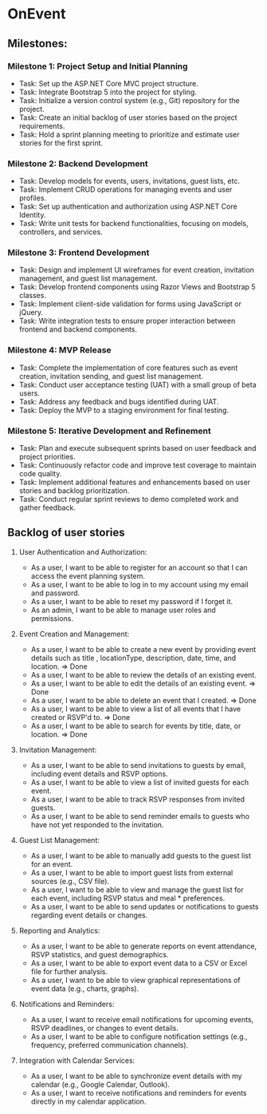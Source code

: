 # OnEvent

## Milestones: 

### Milestone 1: Project Setup and Initial Planning

* Task: Set up the ASP.NET Core MVC project structure.
* Task: Integrate Bootstrap 5 into the project for styling.
* Task: Initialize a version control system (e.g., Git) repository for the project.
* Task: Create an initial backlog of user stories based on the project requirements.
* Task: Hold a sprint planning meeting to prioritize and estimate user stories for the first sprint.

### Milestone 2: Backend Development

* Task: Develop models for events, users, invitations, guest lists, etc.
* Task: Implement CRUD operations for managing events and user profiles.
* Task: Set up authentication and authorization using ASP.NET Core Identity.
* Task: Write unit tests for backend functionalities, focusing on models, controllers, and services.

### Milestone 3: Frontend Development

* Task: Design and implement UI wireframes for event creation, invitation management, and guest list management.
* Task: Develop frontend components using Razor Views and Bootstrap 5 classes.
* Task: Implement client-side validation for forms using JavaScript or jQuery.
* Task: Write integration tests to ensure proper interaction between frontend and backend components.

### Milestone 4: MVP Release

* Task: Complete the implementation of core features such as event creation, invitation sending, and guest list management.
* Task: Conduct user acceptance testing (UAT) with a small group of beta users.
* Task: Address any feedback and bugs identified during UAT.
* Task: Deploy the MVP to a staging environment for final testing.

### Milestone 5: Iterative Development and Refinement

* Task: Plan and execute subsequent sprints based on user feedback and project priorities.
* Task: Continuously refactor code and improve test coverage to maintain code quality.
* Task: Implement additional features and enhancements based on user stories and backlog prioritization.
* Task: Conduct regular sprint reviews to demo completed work and gather feedback.

## Backlog of user stories

1. User Authentication and Authorization:

    * As a user, I want to be able to register for an account so that I can access the event planning system.
    * As a user, I want to be able to log in to my account using my email and password.
    * As a user, I want to be able to reset my password if I forget it.
    * As an admin, I want to be able to manage user roles and permissions.

2. Event Creation and Management:

    * As a user, I want to be able to create a new event by providing event details such as title
    , locationType, description, date, time, and location. => Done
    * As a user, I want to be able to review the details of an existing event. 
    * As a user, I want to be able to edit the details of an existing event. => Done
    * As a user, I want to be able to delete an event that I created. => Done
    * As a user, I want to be able to view a list of all events that I have created or RSVP'd to. => Done
    * As a user, I want to be able to search for events by title, date, or location. => Done

3. Invitation Management:

    * As a user, I want to be able to send invitations to guests by email, including event details and RSVP options.
    * As a user, I want to be able to view a list of invited guests for each event.
    * As a user, I want to be able to track RSVP responses from invited guests.
    * As a user, I want to be able to send reminder emails to guests who have not yet responded to the invitation.

4. Guest List Management:

    * As a user, I want to be able to manually add guests to the guest list for an event.
    * As a user, I want to be able to import guest lists from external sources (e.g., CSV file).
    * As a user, I want to be able to view and manage the guest list for each event, including RSVP status and meal * preferences.
    * As a user, I want to be able to send updates or notifications to guests regarding event details or changes.

5. Reporting and Analytics:

    * As a user, I want to be able to generate reports on event attendance, RSVP statistics, and guest demographics.
    * As a user, I want to be able to export event data to a CSV or Excel file for further analysis.
    * As a user, I want to be able to view graphical representations of event data (e.g., charts, graphs).

6. Notifications and Reminders:

    * As a user, I want to receive email notifications for upcoming events, RSVP deadlines, or changes to event details.
    * As a user, I want to be able to configure notification settings (e.g., frequency, preferred communication channels).

7. Integration with Calendar Services:

    * As a user, I want to be able to synchronize event details with my calendar (e.g., Google Calendar, Outlook).
    * As a user, I want to receive notifications and reminders for events directly in my calendar application.

